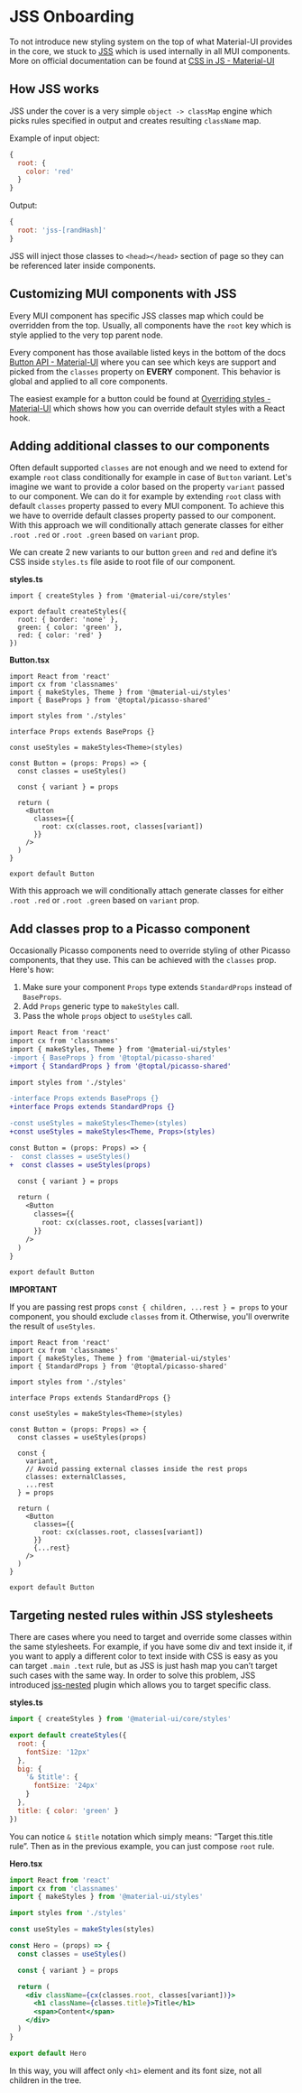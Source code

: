 # JSS Onboarding

To not introduce new styling system on the top of what Material-UI provides in the core, we stuck to [JSS](https://cssinjs.org/?v=v10.0.0-alpha.16) which is used internally in all MUI components. More on official documentation can be found at [CSS in JS - Material-UI](https://material-ui.com/customization/css-in-js/)

## How JSS works

JSS under the cover is a very simple `object -> classMap` engine which picks rules specified in output and creates resulting `className` map.

Example of input object:

```jsx
{
  root: {
    color: 'red'
  }
}
```

Output:

```jsx
{
  root: 'jss-[randHash]'
}
```

JSS will inject those classes to `<head></head>` section of page so they can be referenced later inside components.

## Customizing MUI components with JSS

Every MUI component has specific JSS classes map which could be overridden from the top. Usually, all components have the `root` key which is style applied to the very top parent node.

Every component has those available listed keys in the bottom of the docs [Button API - Material-UI](https://material-ui.com/api/button/#css) where you can see which keys are support and picked from the `classes` property on **EVERY** component. This behavior is global and applied to all core components.

The easiest example for a button could be found at [Overriding styles - Material-UI](https://material-ui.com/styles/advanced/#overriding-styles-classes-prop) which shows how you can override default styles with a React hook.

## Adding additional classes to our components

Often default supported `classes` are not enough and we need to extend for example `root` class conditionally for example in case of `Button` variant. Let's imagine we want to provide a color based on the property `variant` passed to our component. We can do it for example by extending `root` class with default `classes` property passed to every MUI component. To achieve this we have to override default classes property passed to our component. With this approach we will conditionally attach generate classes for either `.root .red` or `.root .green` based on `variant` prop.

We can create 2 new variants to our button `green` and `red` and define it’s CSS inside `styles.ts` file aside to root file of our component.

**styles.ts**

```tsx
import { createStyles } from '@material-ui/core/styles'

export default createStyles({
  root: { border: 'none' },
  green: { color: 'green' },
  red: { color: 'red' }
})
```

**Button.tsx**

```tsx
import React from 'react'
import cx from 'classnames'
import { makeStyles, Theme } from '@material-ui/styles'
import { BaseProps } from '@toptal/picasso-shared'

import styles from './styles'

interface Props extends BaseProps {}

const useStyles = makeStyles<Theme>(styles)

const Button = (props: Props) => {
  const classes = useStyles()

  const { variant } = props

  return (
    <Button
      classes={{
        root: cx(classes.root, classes[variant])
      }}
    />
  )
}

export default Button
```

With this approach we will conditionally attach generate classes for either `.root .red` or `.root .green` based on `variant` prop.

## Add classes prop to a Picasso component

Occasionally Picasso components need to override styling of other Picasso components, that they use. This can be achieved with the `classes` prop. Here's how:

1. Make sure your component `Props` type extends `StandardProps` instead of `BaseProps`.
2. Add `Props` generic type to `makeStyles` call.
3. Pass the whole `props` object to `useStyles` call.

```diff
import React from 'react'
import cx from 'classnames'
import { makeStyles, Theme } from '@material-ui/styles'
-import { BaseProps } from '@toptal/picasso-shared'
+import { StandardProps } from '@toptal/picasso-shared'

import styles from './styles'

-interface Props extends BaseProps {}
+interface Props extends StandardProps {}

-const useStyles = makeStyles<Theme>(styles)
+const useStyles = makeStyles<Theme, Props>(styles)

const Button = (props: Props) => {
-  const classes = useStyles()
+  const classes = useStyles(props)

  const { variant } = props

  return (
    <Button
      classes={{
        root: cx(classes.root, classes[variant])
      }}
    />
  )
}

export default Button
```

**IMPORTANT**

If you are passing rest props `const { children, ...rest } = props` to your component, you should exclude `classes` from it. Otherwise, you'll overwrite the result of `useStyles`.


```tsx
import React from 'react'
import cx from 'classnames'
import { makeStyles, Theme } from '@material-ui/styles'
import { StandardProps } from '@toptal/picasso-shared'

import styles from './styles'

interface Props extends StandardProps {}

const useStyles = makeStyles<Theme>(styles)

const Button = (props: Props) => {
  const classes = useStyles(props)

  const {
    variant,
    // Avoid passing external classes inside the rest props
    classes: externalClasses,
    ...rest
  } = props

  return (
    <Button
      classes={{
        root: cx(classes.root, classes[variant])
      }}
      {...rest}
    />
  )
}

export default Button
```

## Targeting nested rules within JSS stylesheets

There are cases where you need to target and override some classes within the same stylesheets. For example, if you have some div and text inside it, if you want to apply a different color to text inside with CSS is easy as you can target `.main .text` rule, but as JSS is just hash map you can’t target such cases with the same way. In order to solve this problem, JSS introduced [jss-nested](https://cssinjs.org/jss-plugin-nested) plugin which allows you to target specific class.

**styles.ts**

```jsx
import { createStyles } from '@material-ui/core/styles'

export default createStyles({
  root: {
    fontSize: '12px'
  },
  big: {
    '& $title': {
      fontSize: '24px'
    }
  },
  title: { color: 'green' }
})
```

You can notice `& $title` notation which simply means: “Target this.title rule”. Then as in the previous example, you can just compose `root` rule.

**Hero.tsx**

```jsx
import React from 'react'
import cx from 'classnames'
import { makeStyles } from '@material-ui/styles'

import styles from './styles'

const useStyles = makeStyles(styles)

const Hero = (props) => {
  const classes = useStyles()

  const { variant } = props

  return (
    <div className={cx(classes.root, classes[variant])}>
      <h1 className={classes.title}>Title</h1>
      <span>Content</span>
    </div>
  )
}

export default Hero
```

In this way, you will affect only `<h1>` element and its font size, not all children in the tree.
